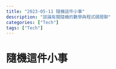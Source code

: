 ```yaml
---
title: "2023-05-11 隨機這件小事"
description: "談論有關隨機的數學與程式碼閒聊"
categories: ["Tech"]
tags: ["Tech"]
---
```


# 隨機這件小事
